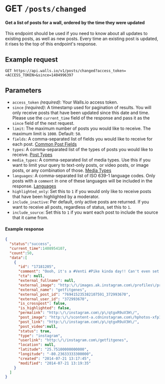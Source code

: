 # GET `/posts/changed`

#### Get a list of posts for a wall, ordered by the time they were updated

This endpoint should be used if you need to know about all updates to existing posts, as well as new posts. 
Every time an existing post is updated, it rises to the top of this endpoint's response.

## Example request
```
GET https://api.walls.io/v1/posts/changed?access_token=<ACCESS_TOKEN>&since=1404996397
```

## Parameters
- `access_token` *(required)*: Your Walls.io access token.
- `since` *(required)*: A timestamp used for pagination of results. You will only receive posts that have been updated since this date and time. Please use the `current_time` field of the response and pass it as the `since` field of the next request.
- `limit`: The maximum number of posts you would like to receive. The maximum limit is `1000`. Default: `50`.
- `fields`: A comma-separated list of fields you would like to receive for each post. [Common Post Fields]
- `types`: A comma-separated list of the types of posts you would like to receive. [Post Types]
- `media_types`: A comma-separated list of media types. Use this if you want to limit your query to text-only posts, or video posts, or image posts, or any combination of those. [Media Types]
- `languages`: A comma-separated list of ISO 639-1 language codes. Only posts with a `comment` in one of these languages will be included in the response. [Languages]
- `highlighted_only`: Set this to `1` if you would only like to receive posts that have been highlighted by a moderator.
- `include_inactive`: Per default, only active posts are returned. If you want to receive all posts, regardless of status, set this to `1`.
- `include_source`: Set this to `1` if you want each post to include the source that it came from.

#### Example response

```json
{
  "status":"success",
  "current_time":1408954107,
  "count":50,
  "data":[
    {
      "id": "17181205",
      "comment": "Oooh, it's a #Venti #Pike kinda day!! Can't even set the alarm \"later\" my internal clock is set.. That & my lovely roommates alarm blasting at 5:30 woke ME up (he's still sleeping).. lol. Bueno, laundry done, off to the gym before a meeting & getting the day started..",
      "cta": null,
      "external_fullname": null,
      "external_image": "http:\/\/images.ak.instagram.com\/profiles\/profile_372993670_75sq_1398301155.jpg",
      "external_name": "getfitgenes",
      "external_post_id": "769415235382107591_372993670",
      "external_user_id": "372993670",
      "is_crosspost": false,
      "is_highlighted": false,
      "permalink": "http:\/\/instagram.com\/p\/qtgxR9uV3H\/",
      "post_image": "http:\/\/scontent-a.cdninstagram.com\/hphotos-xfp1\/t51.2885-15\/10560907_307861969392635_1595149027_n.jpg",
      "post_link": "http:\/\/instagram.com\/p\/qtgxR9uV3H\/",
      "post_video":null,
      "status": true,
      "type": "instagram",
      "userlink": "http:\/\/instagram.com\/getfitgenes",
      "location": null,
      "latitude": "25.75100000000000",
      "longitude": "-80.23633333300000",
      "created": "2014-07-21 13:17:45",
      "modified": "2014-07-21 13:19:35"
    }
  ]
}
```

[Common Post Fields]: Common_Post_Fields.md "List of fields common to all posts endpoints"
[Languages]: ../Languages.md "List of possible languages and language codes"
[Media Types]: ../Media_Types.md "List of media types"
[Post Types]: ../Post_Types.md "List of possible post types"
